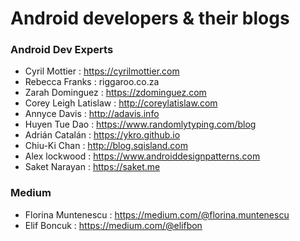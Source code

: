 # Android developers & their blogs

### Android Dev Experts
- Cyril Mottier :  https://cyrilmottier.com
- Rebecca Franks : riggaroo.co.za
- Zarah Dominguez :  https://zdominguez.com
- Corey Leigh Latislaw :  http://coreylatislaw.com
- Annyce Davis : http://adavis.info
- Huyen Tue Dao : https://www.randomlytyping.com/blog
- Adrián Catalán : https://ykro.github.io
- Chiu-Ki Chan : http://blog.sqisland.com
- Alex lockwood : https://www.androiddesignpatterns.com
- Saket Narayan : https://saket.me

### Medium 
- Florina Muntenescu : https://medium.com/@florina.muntenescu
- Elif Boncuk : https://medium.com/@elifbon
